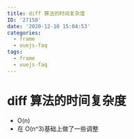 ```yaml
---
title: diff 算法的时间复杂度
ID: '27158'
date: '2020-12-10 15:04:53'
categories:
  - frame
  - vuejs-faq
tags:
  - frame
  - vuejs-faq
---
```


# diff 算法的时间复杂度

- O(n)
- 在 O(n^3)基础上做了一些调整
 
 
 
 
 
 
 
 
 
 
 
 
 
 
 
 
 
 
 
 
 
 
 
 
 
